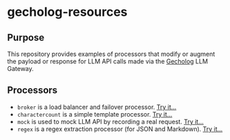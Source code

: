 # gecholog-resources

## Purpose

This repository provides examples of processors that modify or augment the payload or response for LLM API calls made via the [Gecholog](https://github.com/direktoren/gecholog) LLM Gateway.

## Processors

 - `broker` is a load balancer and failover processor. [Try it...](processors/broker/)
 - `charactercount` is a simple template processor. [Try it...](processors/charactercount/)
 - `mock` is used to mock LLM API by recording a real request. [Try it...](processors/mock/)
 - `regex` is a regex extraction processor (for JSON and Markdown). [Try it...](processors/regex/)